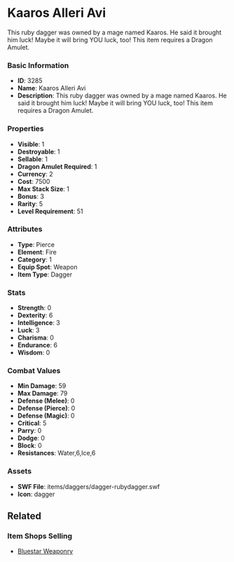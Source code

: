 # Kaaros Alleri Avi

This ruby dagger was owned by a mage named Kaaros. He said it brought him luck!  Maybe it will bring YOU luck, too!  This item requires a Dragon Amulet.

### Basic Information

- **ID**: 3285
- **Name**: Kaaros Alleri Avi
- **Description**: This ruby dagger was owned by a mage named Kaaros. He said it brought him luck!  Maybe it will bring YOU luck, too!  This item requires a Dragon Amulet.

### Properties

- **Visible**: 1
- **Destroyable**: 1
- **Sellable**: 1
- **Dragon Amulet Required**: 1
- **Currency**: 2
- **Cost**: 7500
- **Max Stack Size**: 1
- **Bonus**: 3
- **Rarity**: 5
- **Level Requirement**: 51

### Attributes

- **Type**: Pierce
- **Element**: Fire
- **Category**: 1
- **Equip Spot**: Weapon
- **Item Type**: Dagger

### Stats

- **Strength**: 0
- **Dexterity**: 6
- **Intelligence**: 3
- **Luck**: 3
- **Charisma**: 0
- **Endurance**: 6
- **Wisdom**: 0

### Combat Values

- **Min Damage**: 59
- **Max Damage**: 79
- **Defense (Melee)**: 0
- **Defense (Pierce)**: 0
- **Defense (Magic)**: 0
- **Critical**: 5
- **Parry**: 0
- **Dodge**: 0
- **Block**: 0
- **Resistances**: Water,6,Ice,6

### Assets

- **SWF File**: items/daggers/dagger-rubydagger.swf
- **Icon**: dagger

## Related

### Item Shops Selling

- [Bluestar Weaponry](../item-shops/125-bluestar-weaponry.md)

